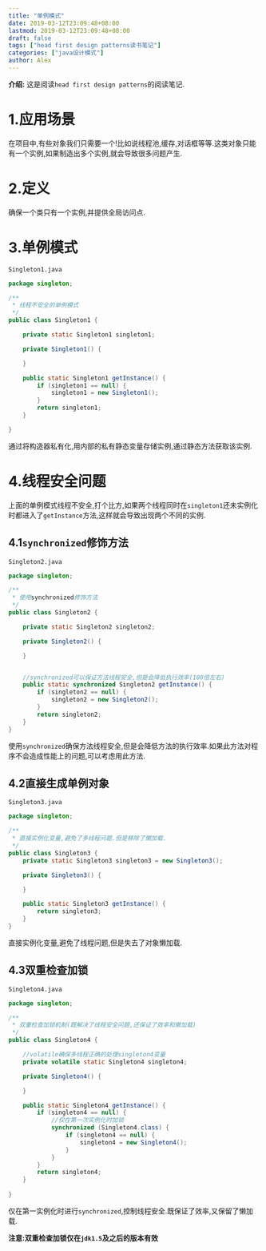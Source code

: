 ```yaml
---
title: "单例模式"
date: 2019-03-12T23:09:48+08:00
lastmod: 2019-03-12T23:09:48+08:00
draft: false
tags: ["head first design patterns读书笔记"]
categories: ["java设计模式"]
author: Alex
---
```


**介绍:** 这是阅读`head first design patterns`的阅读笔记.



# 1.应用场景

在项目中,有些对象我们只需要一个!比如说线程池,缓存,对话框等等.这类对象只能有一个实例,如果制造出多个实例,就会导致很多问题产生.

# 2.定义

确保一个类只有一个实例,并提供全局访问点.

# 3.单例模式

`Singleton1.java`

```java
package singleton;

/**
 * 线程不安全的单例模式
 */
public class Singleton1 {

    private static Singleton1 singleton1;

    private Singleton1() {

    }

    public static Singleton1 getInstance() {
        if (singleton1 == null) {
            singleton1 = new Singleton1();
        }
        return singleton1;
    }

}

```

通过将构造器私有化,用内部的私有静态变量存储实例,通过静态方法获取该实例.

# 4.线程安全问题

上面的单例模式线程不安全,打个比方,如果两个线程同时在`singleton1`还未实例化时都进入了`getInstance`方法,这样就会导致出现两个不同的实例.

## 4.1`synchronized`修饰方法

`Singleton2.java`

```java
package singleton;

/**
 * 使用synchronized修饰方法
 */
public class Singleton2 {

    private static Singleton2 singleton2;

    private Singleton2() {

    }


    //synchronized可以保证方法线程安全,但是会降低执行效率(100倍左右)
    public static synchronized Singleton2 getInstance() {
        if (singleton2 == null) {
            singleton2 = new Singleton2();
        }
        return singleton2;
    }
}

```

使用`synchronized`确保方法线程安全,但是会降低方法的执行效率.如果此方法对程序不会造成性能上的问题,可以考虑用此方法.

## 4.2直接生成单例对象

`Singleton3.java`

```java
package singleton;

/**
 * 直接实例化变量,避免了多线程问题.但是移除了懒加载.
 */
public class Singleton3 {
    private static Singleton3 singleton3 = new Singleton3();

    private Singleton3() {

    }

    public static Singleton3 getInstance() {
        return singleton3;
    }
}
```

直接实例化变量,避免了线程问题,但是失去了对象懒加载.

## 4.3双重检查加锁

`Singleton4.java`

```java
package singleton;

/**
 * 双重检查加锁机制(既解决了线程安全问题,还保证了效率和懒加载)
 */
public class Singleton4 {

    //volatile确保多线程正确的处理singleton4变量
    private volatile static Singleton4 singleton4;

    private Singleton4() {

    }

    public static Singleton4 getInstance() {
        if (singleton4 == null) {
            //仅在第一次实例化时加锁
            synchronized (Singleton4.class) {
                if (singleton4 == null) {
                    singleton4 = new Singleton4();
                }
            }
        }
        return singleton4;
    }
    
}

```

仅在第一实例化时进行`synchronized`,控制线程安全.既保证了效率,又保留了懒加载.

**注意:双重检查加锁仅在`jdk1.5`及之后的版本有效**